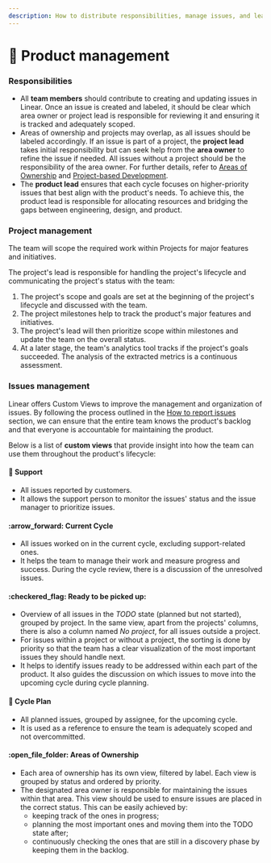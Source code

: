 ```yaml
---
description: How to distribute responsibilities, manage issues, and lead product to success
---
```


# 💼 Product management

### Responsibilities

* All **team members** should contribute to creating and updating issues in Linear. Once an issue is created and labeled, it should be clear which area owner or project lead is responsible for reviewing it and ensuring it is tracked and adequately scoped.
* Areas of ownership and projects may overlap, as all issues should be labeled accordingly. If an issue is part of a project, the **project lead** takes initial responsibility but can seek help from the **area owner** to refine the issue if needed. All issues without a project should be the responsibility of the area owner. For further details, refer to [Areas of Ownership](areas-of-ownership.md) and [Project-based Development](project-based-development.md).
* The **product lead** ensures that each cycle focuses on higher-priority issues that best align with the product's needs. To achieve this, the product lead is responsible for allocating resources and bridging the gaps between engineering, design, and product.

### Project management

The team will scope the required work within Projects for major features and initiatives.

The project's lead is responsible for handling the project's lifecycle and communicating the project's status with the team:

1. The project's scope and goals are set at the beginning of the project's lifecycle and discussed with the team.
2. The project milestones help to track the product's major features and initiatives.
3. The project's lead will then prioritize scope within milestones and update the team on the overall status.
4. At a later stage, the team's analytics tool tracks if the project's goals succeeded. The analysis of the extracted metrics is a continuous assessment.

### Issues management

Linear offers Custom Views to improve the management and organization of issues. By following the process outlined in the [How to report issues](how-to-report-issues.md) section, we can ensure that the entire team knows the product's backlog and that everyone is accountable for maintaining the product.

Below is a list of **custom views** that provide insight into how the team can use them throughout the product's lifecycle:

#### 🛟 **Support**

* All issues reported by customers.
* It allows the support person to monitor the issues' status and the issue manager to prioritize issues.

#### :arrow\_forward: **Current Cycle**

* All issues worked on in the current cycle, excluding support-related ones.
* It helps the team to manage their work and measure progress and success. During the cycle review, there is a discussion of the unresolved issues.

#### :checkered\_flag: **Ready to be picked up**:

* Overview of all issues in the _TODO_ state (planned but not started), grouped by project. In the same view, apart from the projects' columns, there is also a column named _No project_, for all issues outside a project.
* For issues within a project or without a project, the sorting is done by priority so that the team has a clear visualization of the most important issues they should handle next.
* It helps to identify issues ready to be addressed within each part of the product. It also guides the discussion on which issues to move into the upcoming cycle during cycle planning.

#### :ship: **Cycle Plan**

* All planned issues, grouped by assignee, for the upcoming cycle.
* It is used as a reference to ensure the team is adequately scoped and not overcommitted.

#### :open\_file\_folder: **Areas of Ownership**

* Each area of ownership has its own view, filtered by label. Each view is grouped by status and ordered by priority.
* The designated area owner is responsible for maintaining the issues within that area. This view should be used to ensure issues are placed in the correct status. This can be easily achieved by:
  * keeping track of the ones in progress;
  * planning the most important ones and moving them into the TODO state after;
  * continuously checking the ones that are still in a discovery phase by keeping them in the backlog.
